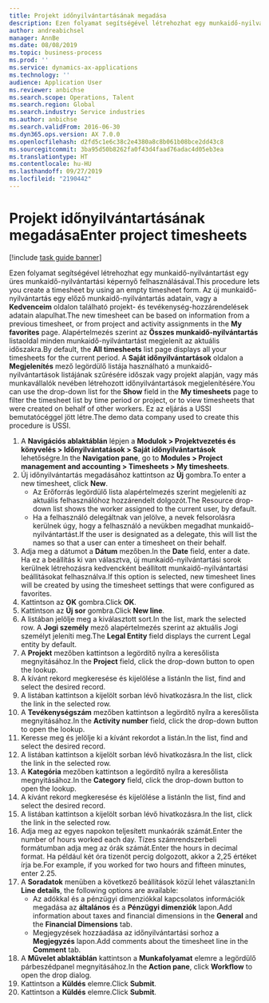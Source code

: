 ```yaml
---
title: Projekt időnyilvántartásának megadása
description: Ezen folyamat segítségével létrehozhat egy munkaidő-nyilvántartást egy üres munkaidő-nyilvántartási képernyő felhasználásával.
author: andreabichsel
manager: AnnBe
ms.date: 08/08/2019
ms.topic: business-process
ms.prod: ''
ms.service: dynamics-ax-applications
ms.technology: ''
audience: Application User
ms.reviewer: anbichse
ms.search.scope: Operations, Talent
ms.search.region: Global
ms.search.industry: Service industries
ms.author: anbichse
ms.search.validFrom: 2016-06-30
ms.dyn365.ops.version: AX 7.0.0
ms.openlocfilehash: d2fd5c1e6c38c2e4380a8c8b061b08bce2dd43c8
ms.sourcegitcommit: 3ba95d50b8262fa0f43d4faad76adac4d05eb3ea
ms.translationtype: HT
ms.contentlocale: hu-HU
ms.lasthandoff: 09/27/2019
ms.locfileid: "2190442"
---
```

# <a name="enter-project-timesheets"></a><span data-ttu-id="991e6-103">Projekt időnyilvántartásának megadása</span><span class="sxs-lookup"><span data-stu-id="991e6-103">Enter project timesheets</span></span>

[!include [task guide banner](../../includes/task-guide-banner.md)]

<span data-ttu-id="991e6-104">Ezen folyamat segítségével létrehozhat egy munkaidő-nyilvántartást egy üres munkaidő-nyilvántartási képernyő felhasználásával.</span><span class="sxs-lookup"><span data-stu-id="991e6-104">This procedure lets you create a timesheet by using an empty timesheet form.</span></span> <span data-ttu-id="991e6-105">Az új munkaidő-nyilvántartás egy előző munkaidő-nyilvántartás adatain, vagy a **Kedvenceim** oldalon található projekt- és tevékenység-hozzárendelések adatain alapulhat.</span><span class="sxs-lookup"><span data-stu-id="991e6-105">The new timesheet can be based on information from a previous timesheet, or from project and activity assignments in the **My favorites** page.</span></span> <span data-ttu-id="991e6-106">Alapértelmezés szerint az **Összes munkaidő-nyilvántartás** listaoldal minden munkaidő-nyilvántartást megjelenít az aktuális időszakra.</span><span class="sxs-lookup"><span data-stu-id="991e6-106">By default, the **All timesheets** list page displays all your timesheets for the current period.</span></span> <span data-ttu-id="991e6-107">A **Saját időnyilvántartások** oldalon a **Megjelenítés** mező legördülő listája használható a munkaidő-nyilvántartások listájának szűrésére időszak vagy projekt alapján, vagy más munkavállalók nevében létrehozott időnyilvántartások megjelenítésére.</span><span class="sxs-lookup"><span data-stu-id="991e6-107">You can use the drop-down list for the **Show** field in the **My timesheets** page to filter the timesheet list by time period or project, or to view timesheets that were created on behalf of other workers.</span></span> <span data-ttu-id="991e6-108">Ez az eljárás a USSI bemutatócéggel jött létre.</span><span class="sxs-lookup"><span data-stu-id="991e6-108">The demo data company used to create this procedure is USSI.</span></span> 

1. <span data-ttu-id="991e6-109">A **Navigációs ablaktáblán** lépjen a **Modulok > Projektvezetés és könyvelés > Időnyilvántatások > Saját időnyilvántartások** lehetőségre.</span><span class="sxs-lookup"><span data-stu-id="991e6-109">In the **Navigation pane**, go to **Modules > Project management and accounting > Timesheets > My timesheets**.</span></span>
2. <span data-ttu-id="991e6-110">Új időnyilvántartás megadásához kattintson az **Új** gombra.</span><span class="sxs-lookup"><span data-stu-id="991e6-110">To enter a new timesheet, click **New**.</span></span>
    - <span data-ttu-id="991e6-111">Az Erőforrás legördülő lista alapértelmezés szerint megjeleníti az aktuális felhasználóhoz hozzárendelt dolgozót.</span><span class="sxs-lookup"><span data-stu-id="991e6-111">The Resource drop-down list shows the worker assigned to the current user, by default.</span></span>  
    - <span data-ttu-id="991e6-112">Ha a felhasználó delegáltnak van jelölve, a nevek felsorolásra kerülnek úgy, hogy a felhasználó a nevükben megadhat munkaidő-nyilvántartást.</span><span class="sxs-lookup"><span data-stu-id="991e6-112">If the user is designated as a delegate, this will list the names so that a user can enter a timesheet on their behalf.</span></span>  
3. <span data-ttu-id="991e6-113">Adja meg a dátumot a **Dátum** mezőben.</span><span class="sxs-lookup"><span data-stu-id="991e6-113">In the **Date** field, enter a date.</span></span> <span data-ttu-id="991e6-114">Ha ez a beállítás ki van választva, új munkaidő-nyilvántartási sorok kerülnek létrehozásra kedvencként beállított munkaidő-nyilvántartási beállításokat felhasználva.</span><span class="sxs-lookup"><span data-stu-id="991e6-114">If this option is selected, new timesheet lines will be created by using the timesheet settings that were configured as favorites.</span></span>  
4. <span data-ttu-id="991e6-115">Kattintson az **OK** gombra.</span><span class="sxs-lookup"><span data-stu-id="991e6-115">Click **OK**.</span></span>
5. <span data-ttu-id="991e6-116">Kattintson az **Új sor** gombra.</span><span class="sxs-lookup"><span data-stu-id="991e6-116">Click **New line**.</span></span>
6. <span data-ttu-id="991e6-117">A listában jelölje meg a kiválasztott sort.</span><span class="sxs-lookup"><span data-stu-id="991e6-117">In the list, mark the selected row.</span></span> <span data-ttu-id="991e6-118">A **Jogi személy** mező alapértelmezés szerint az aktuális Jogi személyt jeleníti meg.</span><span class="sxs-lookup"><span data-stu-id="991e6-118">The **Legal Entity** field displays the current Legal entity by default.</span></span>   
7. <span data-ttu-id="991e6-119">A **Projekt** mezőben kattintson a legördítő nyílra a keresőlista megnyitásához.</span><span class="sxs-lookup"><span data-stu-id="991e6-119">In the **Project** field, click the drop-down button to open the lookup.</span></span>
8. <span data-ttu-id="991e6-120">A kívánt rekord megkeresése és kijelölése a listán</span><span class="sxs-lookup"><span data-stu-id="991e6-120">In the list, find and select the desired record.</span></span>
9. <span data-ttu-id="991e6-121">A listában kattintson a kijelölt sorban lévő hivatkozásra.</span><span class="sxs-lookup"><span data-stu-id="991e6-121">In the list, click the link in the selected row.</span></span>
10. <span data-ttu-id="991e6-122">A **Tevékenységszám** mezőben kattintson a legördítő nyílra a keresőlista megnyitásához.</span><span class="sxs-lookup"><span data-stu-id="991e6-122">In the **Activity number** field, click the drop-down button to open the lookup.</span></span>
11. <span data-ttu-id="991e6-123">Keresse meg és jelölje ki a kívánt rekordot a listán.</span><span class="sxs-lookup"><span data-stu-id="991e6-123">In the list, find and select the desired record.</span></span>
12. <span data-ttu-id="991e6-124">A listában kattintson a kijelölt sorban lévő hivatkozásra.</span><span class="sxs-lookup"><span data-stu-id="991e6-124">In the list, click the link in the selected row.</span></span>
13. <span data-ttu-id="991e6-125">A **Kategória** mezőben kattintson a legördítő nyílra a keresőlista megnyitásához.</span><span class="sxs-lookup"><span data-stu-id="991e6-125">In the **Category** field, click the drop-down button to open the lookup.</span></span>
14. <span data-ttu-id="991e6-126">A kívánt rekord megkeresése és kijelölése a listán</span><span class="sxs-lookup"><span data-stu-id="991e6-126">In the list, find and select the desired record.</span></span>
15. <span data-ttu-id="991e6-127">A listában kattintson a kijelölt sorban lévő hivatkozásra.</span><span class="sxs-lookup"><span data-stu-id="991e6-127">In the list, click the link in the selected row.</span></span>
16. <span data-ttu-id="991e6-128">Adja meg az egyes napokon teljesített munkaórák számát.</span><span class="sxs-lookup"><span data-stu-id="991e6-128">Enter the number of hours worked each day.</span></span> <span data-ttu-id="991e6-129">Tízes számrendszerbeli formátumban adja meg az órák számát.</span><span class="sxs-lookup"><span data-stu-id="991e6-129">Enter the hours in decimal format.</span></span> <span data-ttu-id="991e6-130">Ha például két óra tizenöt percig dolgozott, akkor a 2,25 értéket írja be.</span><span class="sxs-lookup"><span data-stu-id="991e6-130">For example, if you worked for two hours and fifteen minutes, enter 2.25.</span></span>   
17. <span data-ttu-id="991e6-131">A **Soradatok** menüben a következő beállítások közül lehet választani:</span><span class="sxs-lookup"><span data-stu-id="991e6-131">In **Line details**, the following options are available:</span></span>
    - <span data-ttu-id="991e6-132">Az adókkal és a pénzügyi dimenziókkal kapcsolatos információk megadása az **általános** és a **Pénzügyi dimenziók** lapon.</span><span class="sxs-lookup"><span data-stu-id="991e6-132">Add information about taxes and financial dimensions in the **General** and the **Financial Dimensions** tab.</span></span>
    - <span data-ttu-id="991e6-133">Megjegyzések hozzáadása az időnyilvántartási sorhoz a **Megjegyzés** lapon.</span><span class="sxs-lookup"><span data-stu-id="991e6-133">Add comments about the timesheet line in the **Comment** tab.</span></span>
20. <span data-ttu-id="991e6-134">A **Művelet ablaktáblán** kattintson a **Munkafolyamat** elemre a legördülő párbeszédpanel megnyitásához.</span><span class="sxs-lookup"><span data-stu-id="991e6-134">In the **Action pane**, click **Workflow** to open the drop dialog.</span></span>
21. <span data-ttu-id="991e6-135">Kattintson a **Küldés** elemre.</span><span class="sxs-lookup"><span data-stu-id="991e6-135">Click **Submit**.</span></span>
22. <span data-ttu-id="991e6-136">Kattintson a **Küldés** elemre.</span><span class="sxs-lookup"><span data-stu-id="991e6-136">Click **Submit**.</span></span>

